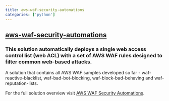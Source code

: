 ```yaml
---
title: aws-waf-security-automations
categories: ['python']
---
```

## [aws-waf-security-automations](https://github.com/awslabs/aws-waf-security-automations)

### This solution automatically deploys a single web access control list (web ACL) with a set of AWS WAF rules designed to filter common web-based attacks.

A solution that contains all AWS WAF samples developed so far - waf-reactive-blacklist, waf-bad-bot-blocking, waf-block-bad-behaving and waf-reputation-lists.

For the full solution overview visit [AWS WAF Security Automations](https://aws.amazon.com/answers/security/aws-waf-security-automations/).
